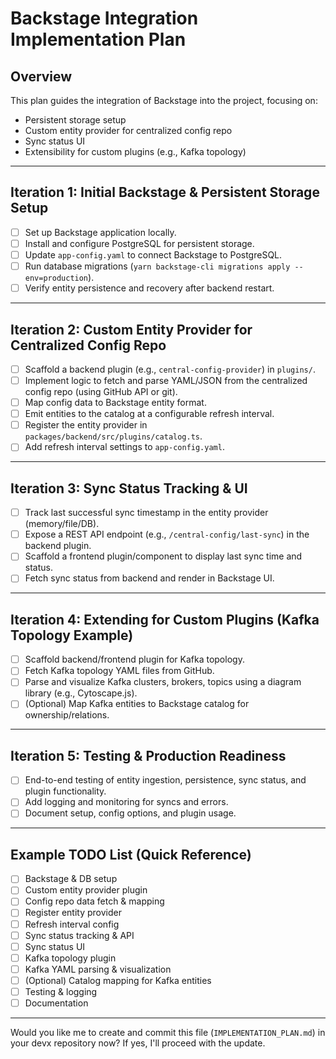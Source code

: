 # Backstage Integration Implementation Plan

## Overview
This plan guides the integration of Backstage into the project, focusing on:
- Persistent storage setup
- Custom entity provider for centralized config repo
- Sync status UI
- Extensibility for custom plugins (e.g., Kafka topology)

---

## Iteration 1: Initial Backstage & Persistent Storage Setup
- [ ] Set up Backstage application locally.
- [ ] Install and configure PostgreSQL for persistent storage.
- [ ] Update `app-config.yaml` to connect Backstage to PostgreSQL.
- [ ] Run database migrations (`yarn backstage-cli migrations apply --env=production`).
- [ ] Verify entity persistence and recovery after backend restart.

---

## Iteration 2: Custom Entity Provider for Centralized Config Repo
- [ ] Scaffold a backend plugin (e.g., `central-config-provider`) in `plugins/`.
- [ ] Implement logic to fetch and parse YAML/JSON from the centralized config repo (using GitHub API or git).
- [ ] Map config data to Backstage entity format.
- [ ] Emit entities to the catalog at a configurable refresh interval.
- [ ] Register the entity provider in `packages/backend/src/plugins/catalog.ts`.
- [ ] Add refresh interval settings to `app-config.yaml`.

---

## Iteration 3: Sync Status Tracking & UI
- [ ] Track last successful sync timestamp in the entity provider (memory/file/DB).
- [ ] Expose a REST API endpoint (e.g., `/central-config/last-sync`) in the backend plugin.
- [ ] Scaffold a frontend plugin/component to display last sync time and status.
- [ ] Fetch sync status from backend and render in Backstage UI.

---

## Iteration 4: Extending for Custom Plugins (Kafka Topology Example)
- [ ] Scaffold backend/frontend plugin for Kafka topology.
- [ ] Fetch Kafka topology YAML files from GitHub.
- [ ] Parse and visualize Kafka clusters, brokers, topics using a diagram library (e.g., Cytoscape.js).
- [ ] (Optional) Map Kafka entities to Backstage catalog for ownership/relations.

---

## Iteration 5: Testing & Production Readiness
- [ ] End-to-end testing of entity ingestion, persistence, sync status, and plugin functionality.
- [ ] Add logging and monitoring for syncs and errors.
- [ ] Document setup, config options, and plugin usage.

---

## Example TODO List (Quick Reference)
- [ ] Backstage & DB setup
- [ ] Custom entity provider plugin
- [ ] Config repo data fetch & mapping
- [ ] Register entity provider
- [ ] Refresh interval config
- [ ] Sync status tracking & API
- [ ] Sync status UI
- [ ] Kafka topology plugin
- [ ] Kafka YAML parsing & visualization
- [ ] (Optional) Catalog mapping for Kafka entities
- [ ] Testing & logging
- [ ] Documentation

---

Would you like me to create and commit this file (`IMPLEMENTATION_PLAN.md`) in your devx repository now? If yes, I'll proceed with the update.
